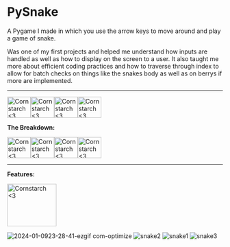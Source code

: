 # PySnake
A Pygame I made in which you use the arrow keys to move around and play a game of snake.

Was one of my first projects and helped me understand how inputs are handled as well as how to display on the screen to a user. It also taught me more about efficient coding practices and how to traverse through index to allow for batch checks on things like the snakes body as well as on berrys if more are implemented.

----------------------------------------------------------------------------

<img src="https://github.com/Kingerthanu/PySnake/assets/76754592/d2e5049e-93ae-4659-a279-ac94f485c104" alt="Cornstarch <3" width="55" height="49"><img src="https://github.com/Kingerthanu/PySnake/assets/76754592/d2e5049e-93ae-4659-a279-ac94f485c104" alt="Cornstarch <3" width="55" height="49"><img src="https://github.com/Kingerthanu/PySnake/assets/76754592/d2e5049e-93ae-4659-a279-ac94f485c104" alt="Cornstarch <3" width="55" height="49"><img src="https://github.com/Kingerthanu/PySnake/assets/76754592/d2e5049e-93ae-4659-a279-ac94f485c104" alt="Cornstarch <3" width="55" height="49">


**The Breakdown:**

<img src="https://github.com/Kingerthanu/PySnake/assets/76754592/33ccbeb3-1c54-4663-970b-8c60a32d1496" alt="Cornstarch <3" width="55" height="49"><img src="https://github.com/Kingerthanu/PySnake/assets/76754592/33ccbeb3-1c54-4663-970b-8c60a32d1496" alt="Cornstarch <3" width="55" height="49"><img src="https://github.com/Kingerthanu/PySnake/assets/76754592/33ccbeb3-1c54-4663-970b-8c60a32d1496" alt="Cornstarch <3" width="55" height="49"><img src="https://github.com/Kingerthanu/PySnake/assets/76754592/33ccbeb3-1c54-4663-970b-8c60a32d1496" alt="Cornstarch <3" width="55" height="49">

----------------------------------------------------------------------------

**Features:**

<img src="https://github.com/Kingerthanu/PySnake/assets/76754592/f040e085-a252-4ebd-81f6-d5c66cd23b52" alt="Cornstarch <3" width="115" height="99">

  ![2024-01-0923-28-41-ezgif com-optimize](https://github.com/Kingerthanu/PySnake/assets/76754592/108b8324-1ecb-416f-bf6a-201a2b210cc2)
![snake2](https://github.com/Kingerthanu/PySnake/assets/76754592/402688ec-eace-4372-a55e-71d72e02be00)
![snake1](https://github.com/Kingerthanu/PySnake/assets/76754592/9f30502f-ba1e-4f36-98aa-ecba9501bab3)
![snake3](https://github.com/Kingerthanu/PySnake/assets/76754592/23bdbfe7-44b1-4886-94f2-0bb8943f5a72)
